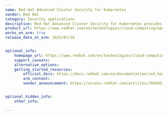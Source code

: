 ```yaml
---
name: Red Hat Advanced Cluster Security for Kubernetes
vendor: Red Hat
category: Security applications
description: Red Hat Advanced Cluster Security for Kubernetes provides comprehensive security for containerized applications across hybrid and multicloud environments. It enables threat detection, vulnerability management, and policy enforcement across Kubernetes clusters to protect workloads from build to runtime.
product_url: https://www.redhat.com/en/technologies/cloud-computing/openshift/advanced-cluster-security-kubernetes
works_on_arm: true
release_date_on_arm: 2025/07/10


optional_info:
    homepage_url: https://www.redhat.com/en/technologies/cloud-computing/openshift/advanced-cluster-security-kubernetes
    support_caveats:
    alternative_options:
    getting_started_resources:
        official_docs: https://docs.redhat.com/en/documentation/red_hat_advanced_cluster_security_for_kubernetes/
        arm_content:
        vendor_announcement: https://access.redhat.com/articles/7045053


optional_hidden_info:
    other_info: 

---
```

